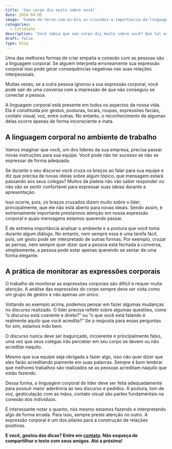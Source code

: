 ```yaml
---
title: 'Seu corpo diz muito sobre você!'
date: 2016-04-05
image: 'homem-de-terno-com-os-bra_os-cruzados-a-importancia-da-linguagem-corporal.jpg'
categories:
  - Cotidiano
description: 'Você sabia que seu corpo diz muito sobre você? Que tal entender um pouco mais sobre isso, leia aqui algumas dicas!'
draft: false
type: blog
---
```


Uma das melhores formas de criar empatia e conexão com as pessoas são a linguagem corporal. Se alguém interpreta erroneamente sua expressão corporal isso pode gerar consequências negativas nas suas relações interpessoais.

Muitas vezes, se a outra pessoa ignorou a sua expressão corporal, você pode sair de uma conversa com a impressão de que não conseguiu se conectar a pessoa.

A linguagem corporal está presente em todos os aspectos da nossa vida. Ela é constituída por gestos, posturas, locais, roupas, expressões faciais, contato visual, voz, entre outras. No entanto, o reconhecimento de algumas delas ocorre apenas de forma inconsciente e inata.

## A linguagem corporal no ambiente de trabalho

Vamos imaginar que você, um dos líderes da sua empresa, precisa passar novas instruções para sua equipe. Você pode não ter sucesso se não se expressar de forma adequada.

Se durante o seu discurso você cruza os braços ao falar para sua equipe e diz que precisa de novas ideias sobre algum tópico, que mensagem estará passando aos seus colegas? Muitos da plateia não vão saber responder ou não vão se sentir confortável para expressar suas ideias durante a apresentação.

Isso ocorre, pois, os braços cruzados dizem muito sobre o líder, principalmente, que ele não está aberto para novas ideais. Sendo assim, é extremamente importante prestarmos atenção em nossa expressão corporal e quais mensagens estamos querendo passar.

É de extrema importância analisar o ambiente e a postura que você toma durante algum diálogo. No entanto, nem sempre essa é uma tarefa fácil, pois, um gesto pode ser interpretado de outras formas. Por exemplo, cruzar as pernas, nem sempre quer dizer que a pessoa está fechada à conversa, simplesmente, a pessoa pode estar apenas querendo se sentar de uma forma elegante.

## A prática de monitorar as expressões corporais

O trabalho de monitorar as expressões corporais são difícil e requer muita atenção. A análise das expressões do corpo sempre deve ser vista como um grupo de gestos e não apenas um único.

Voltando ao exemplo acima, podemos pensar em fazer algumas mudanças no discurso realizado. O líder precisa refletir sobre algumas questões, como “o discurso está coerente e direto?” ou “o que você está falando é realmente aquilo que você acredita?” Se a resposta para essas perguntas for sim, estamos indo bem.

O discurso nunca deve ser bagunçado, incoerente e principalmente falso, uma vez que seus colegas irão perceber em seu corpo se devem ou não acreditar naquilo.

Mesmo que sua equipe seja obrigada a fazer algo, isso não quer dizer que eles farão acreditando piamente em suas palavras. Sempre é bom lembrar que melhores trabalhos são realizados se as pessoas acreditam naquilo que estão fazendo.

Dessa forma, a linguagem corporal do líder deve ser feita adequadamente para possuir maior aderência ao seu discurso e pedidos. A postura, tom de voz, gesticulação com as mãos, contato visual são partes fundamentais na conexão dos indivíduos.

É interessante notar o quanto, nós mesmo estamos fazendo e interpretando algo de forma errada. Para isso, sempre preste atenção no outro. A expressão corporal é um dos pilares para a construção de relações positivas.

**E você, gostou das dicas? Entre em [contato](/contato/). Não esqueça de compartilhar o texto com seus amigos. Até a próxima!**
